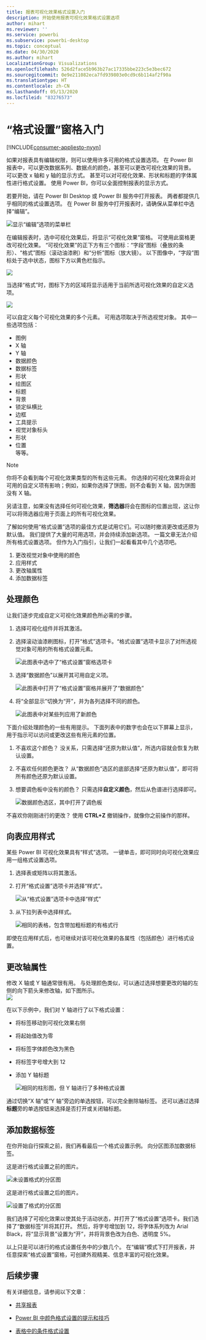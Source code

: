 ```yaml
---
title: 报表可视化效果格式设置入门
description: 开始使用报表可视化效果格式设置选项
author: mihart
ms.reviewer: ''
ms.service: powerbi
ms.subservice: powerbi-desktop
ms.topic: conceptual
ms.date: 04/30/2020
ms.author: mihart
LocalizationGroup: Visualizations
ms.openlocfilehash: 526d2face5b963b27ac17335bbe223c5e3bec672
ms.sourcegitcommit: 0e9e211082eca7fd939803e0cd9c6b114af2f90a
ms.translationtype: HT
ms.contentlocale: zh-CN
ms.lasthandoff: 05/13/2020
ms.locfileid: "83276573"
---
```

# <a name="getting-started-with-the-formatting-pane"></a>“格式设置”窗格入门

[!INCLUDE[consumer-appliesto-nyyn](../includes/consumer-appliesto-nyyn.md)]    

如果对报表具有编辑权限，则可以使用许多可用的格式设置选项。 在 Power BI 报表中，可以更改数据系列、数据点的颜色，甚至可以更改可视化效果的背景。 可以更改 x 轴和 y 轴的显示方式。 甚至可以对可视化效果、形状和标题的字体属性进行格式设置。 使用 Power BI，你可以全面控制报表的显示方式。

若要开始，请在 Power BI Desktop 或 Power BI 服务中打开报表。 两者都提供几乎相同的格式设置选项。 在 Power BI 服务中打开报表时，请确保从菜单栏中选择“编辑”。 

![显示“编辑”选项的菜单栏](media/service-getting-started-with-color-formatting-and-axis-properties/power-bi-edit.png)

在编辑报表时，选中可视化效果后，将显示“可视化效果”窗格。 可使用此窗格更改可视化效果。 “可视化效果”的正下方有三个图标：“字段”图标（叠放的条形）、“格式”图标（滚动油漆刷）和“分析”图标（放大镜）。    以下图像中，“字段”图标处于选中状态，图标下方以黄色栏指示。

![](media/service-getting-started-with-color-formatting-and-axis-properties/power-bi-format.png)

当选择“格式”时，图标下方的区域将显示适用于当前所选可视化效果的自定义选项。  

![](media/service-getting-started-with-color-formatting-and-axis-properties/power-bi-format-selected.png)

可以自定义每个可视化效果的多个元素。 可用选项取决于所选视觉对象。 其中一些选项包括：

* 图例
* X 轴
* Y 轴
* 数据颜色
* 数据标签
* 形状
* 绘图区
* 标题
* 背景
* 锁定纵横比
* 边框
* 工具提示
* 视觉对象标头
* 形状
* 位置    
等等。


> [!NOTE]
>  
> 你将不会看到每个可视化效果类型的所有这些元素。 你选择的可视化效果将会对可用的自定义项有影响；例如，如果你选择了饼图，则不会看到 X 轴，因为饼图没有 X 轴。

另请注意，如果没有选择任何可视化效果，**筛选器**将会在图标的位置出现，这让你可以将筛选器应用于页面上的所有可视化效果。

了解如何使用“格式设置”选项的最佳方式是试用它们。可以随时撤消更改或还原为默认值。 我们提供了大量的可用选项，并会持续添加新选项。 一篇文章无法介绍所有格式设置选项。 但作为入门指引，让我们一起看看其中几个选项吧。 

1. 更改视觉对象中使用的颜色   
2. 应用样式    
3. 更改轴属性    
4. 添加数据标签    




## <a name="working-with-colors"></a>处理颜色

让我们逐步完成自定义可视化效果颜色所必需的步骤。

1. 选择可视化组件并将其激活。

2. 选择滚动油漆刷图标，打开“格式”选项卡。“格式设置”选项卡显示了对所选视觉对象可用的所有格式设置元素。

    ![此图表中选中了“格式设置”窗格选项卡](media/service-getting-started-with-color-formatting-and-axis-properties/power-bi-formatting.png)

3. 选择“数据颜色”以展开其可用自定义项。  

    ![此图表中打开了“格式设置”窗格并展开了“数据颜色”](media/service-getting-started-with-color-formatting-and-axis-properties/power-bi-data-colors.png)

4. 将“全部显示”切换为“开”，并为各列选择不同的颜色。

    ![此图表中对某些列应用了新颜色](media/service-getting-started-with-color-formatting-and-axis-properties/power-bi-change-colors.png)

下面介绍处理颜色的一些有用提示。 下面列表中的数字也会在以下屏幕上显示，用于指示可以访问或更改这些有用元素的位置。

1. 不喜欢这个颜色？ 没关系，只需选择“还原为默认值”，所选内容就会恢复为默认设置。 

2. 不喜欢任何颜色更改？ 从“数据颜色”选区的底部选择“还原为默认值”，即可将所有颜色还原为默认设置。  

3. 想要调色板中没有的颜色？ 只需选择**自定义颜色**，然后从色谱进行选择即可。  

   ![数据颜色选区，其中打开了调色板](media/service-getting-started-with-color-formatting-and-axis-properties/power-bi-color-extras.png)

不喜欢你刚刚进行的更改？ 使用 **CTRL+Z** 撤销操作，就像你之前操作的那样。

## <a name="applying-a-style-to-a-table"></a>向表应用样式
某些 Power BI 可视化效果具有“样式”选项。 一键单击，即可同时向可视化效果应用一组格式设置选项。 

1. 选择表或矩阵以将其激活。   
1. 打开“格式设置”选项卡并选择“样式”。

   ![从“格式设置”选项卡中选择“样式”](media/service-getting-started-with-color-formatting-and-axis-properties/power-bi-style.png)


1. 从下拉列表中选择样式。 

   ![相同的表格，包含带加粗标题的有格式行](media/service-getting-started-with-color-formatting-and-axis-properties/power-bi-style-flashy.png)

即使在应用样式后，也可继续对该可视化效果的各属性（包括颜色）进行格式设置。


## <a name="changing-axis-properties"></a>更改轴属性

修改 X 轴或 Y 轴通常很有用。 与处理颜色类似，可以通过选择想要更改的轴的左侧的向下箭头来修改轴，如下图所示。  
![](media/service-getting-started-with-color-formatting-and-axis-properties/power-bi-y-axis.png)

在以下示例中，我们对 Y 轴进行了以下格式设置：
- 将标签移动到可视化效果右侧

- 将起始值改为零

- 将标签字体颜色改为黑色

- 将标签字号增大到 12

- 添加 Y 轴标题


    ![相同的柱形图，但 Y 轴进行了多种格式设置](media/service-getting-started-with-color-formatting-and-axis-properties/power-bi-axis-changes.png)

通过切换“X 轴”或“Y 轴”旁边的单选按钮，可以完全删除轴标签。  还可以通过选择**标题**旁的单选按钮来选择是否打开或关闭轴标题。  



## <a name="adding-data-labels"></a>添加数据标签    

在你开始自行探索之前，我们再看最后一个格式设置示例。  向分区图添加数据标签。 

这是进行格式设置之前的图片。 

![未设置格式的分区图](media/service-getting-started-with-color-formatting-and-axis-properties/power-bi-area-chart.png)


这是进行格式设置之后的图片。

![设置了格式的分区图](media/service-getting-started-with-color-formatting-and-axis-properties/power-bi-data-labels.png)

我们选择了可视化效果以使其处于活动状态，并打开了“格式设置”选项卡。我们选择了“数据标签”并将其打开。 然后，将字号增加到 12，将字体系列改为 Arial Black，将“显示背景”设置为“开”，并将背景色改为白色、透明度 5%。

以上只是可以进行的格式设置任务中的少数几个。 在“编辑”模式下打开报表，并任意探索“格式设置”窗格，可创建外观精美、信息丰富的可视化效果。

## <a name="next-steps"></a>后续步骤
有关详细信息，请参阅以下文章： 

* [共享报表](../collaborate-share/service-share-reports.md)

* [Power BI 中颜色格式设置的提示和技巧](service-tips-and-tricks-for-color-formatting.md)  
* [表格中的条件格式设置](../create-reports/desktop-conditional-table-formatting.md)

